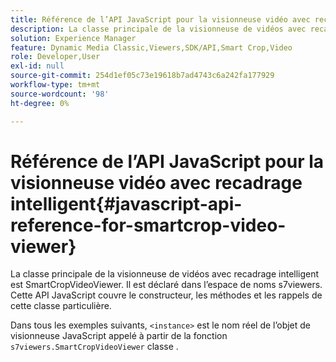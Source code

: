 ```yaml
---
title: Référence de l’API JavaScript pour la visionneuse vidéo avec recadrage intelligent
description: La classe principale de la visionneuse de vidéos avec recadrage intelligent est SmartCropVideoViewer. Il est déclaré dans l’espace de noms s7viewers. Cette API JavaScript couvre le constructeur, les méthodes et les rappels de cette classe particulière.
solution: Experience Manager
feature: Dynamic Media Classic,Viewers,SDK/API,Smart Crop,Video
role: Developer,User
exl-id: null
source-git-commit: 254d1ef05c73e19618b7ad4743c6a242fa177929
workflow-type: tm+mt
source-wordcount: '98'
ht-degree: 0%

---
```


# Référence de l’API JavaScript pour la visionneuse vidéo avec recadrage intelligent{#javascript-api-reference-for-smartcrop-video-viewer}

La classe principale de la visionneuse de vidéos avec recadrage intelligent est SmartCropVideoViewer. Il est déclaré dans l’espace de noms s7viewers. Cette API JavaScript couvre le constructeur, les méthodes et les rappels de cette classe particulière.

Dans tous les exemples suivants, `<instance>` est le nom réel de l’objet de visionneuse JavaScript appelé à partir de la fonction `s7viewers.SmartCropVideoViewer` classe .

